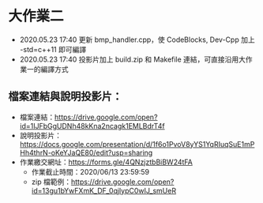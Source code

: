 # 大作業二

- 2020.05.23 17:40 更新 bmp\_handler.cpp，使 CodeBlocks, Dev-Cpp 加上 -std=c++11 即可編譯
- 2020.05.23 17:40 投影片加上 build.zip 和 Makefile 連結，可直接沿用大作業一的編譯方式


## 檔案連結與說明投影片：

- 檔案連結：https://drive.google.com/open?id=1IJFbGgUDNh48kKna2ncagk1EMLBdrT4f
- 說明投影片：https://docs.google.com/presentation/d/1f6o1PvoV8yYS1YqRIuqSuE1mPHh4thrN-oKeYJaQE80/edit?usp=sharing
- 作業繳交網址：https://forms.gle/4QNzjztbBiBW24tFA
    - 作業截止時間：2020/06/13 23:59:59
    - zip 檔範例：https://drive.google.com/open?id=13gu1bYwFXmK_DF_0qjlypC0wIJ_smUeR


